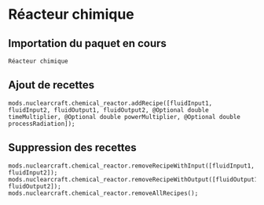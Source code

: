 # Réacteur chimique

## Importation du paquet en cours
`Réacteur chimique`

## Ajout de recettes
```zenscript
mods.nuclearcraft.chemical_reactor.addRecipe([fluidInput1, fluidInput2, fluidOutput1, fluidOutput2, @Optional double timeMultiplier, @Optional double powerMultiplier, @Optional double processRadiation]);
```

## Suppression des recettes
```zenscript
mods.nuclearcraft.chemical_reactor.removeRecipeWithInput([fluidInput1, fluidInput2]);
mods.nuclearcraft.chemical_reactor.removeRecipeWithOutput([fluidOutput1, fluidOutput2]);
mods.nuclearcraft.chemical_reactor.removeAllRecipes();
```